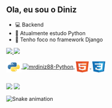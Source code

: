 ## Ola, eu sou o Diniz

- 💻 Backend
- 🐍 Atualmente estudo Python
- 🧠 Tenho foco no framework Django


<div>
  <a href="https://github.com/mrdiniz88">
  <img height="180em" src="https://github-readme-stats.vercel.app/api?username=mrdiniz88&show_icons=true&theme=omni&include_all_commits=true&count_private=true"/>
  <img height="180em" src="https://github-readme-stats.vercel.app/api/top-langs/?username=mrdiniz88&layout=compact&langs_count=16&theme=omni"/>
</div>
  
<div style="display: inline_block"><br>
  <img align="center" alt="mrdiniz88-Python" height="30" width="40" src="https://raw.githubusercontent.com/devicons/devicon/master/icons/python/python-original.svg">
  <img align="center" alt="mrdiniz88-Python" height="30" width="40"
src="https://cdn.jsdelivr.net/gh/devicons/devicon/icons/django/django-original.svg" />
  <img align="center" alt="mrdiniz88-HTML" height="30" width="40" src="https://raw.githubusercontent.com/devicons/devicon/master/icons/html5/html5-original.svg">
  <img align="center" alt="mrdiniz88-CSS" height="30" width="40" src="https://raw.githubusercontent.com/devicons/devicon/master/icons/css3/css3-original.svg">
 </div>
  
  ##
  
    
<div>
  <a href="https://instagram.com/mr.diniz88" target="_blank"><img src="https://img.shields.io/badge/-Instagram-%23E4405F?style=for-the-badge&logo=instagram&logoColor=white" target="_blank"></a>
  <a href = "mr.diniz8888@gmail.com"><img src="https://img.shields.io/badge/Gmail-D14836?style=for-the-badge&logo=gmail&logoColor=white" target="_blank"></a> 
</div>
  
 ![Snake animation](https://github.com/mrdiniz88/mrdiniz88/blob/output/github-contribution-grid-snake.svg)
